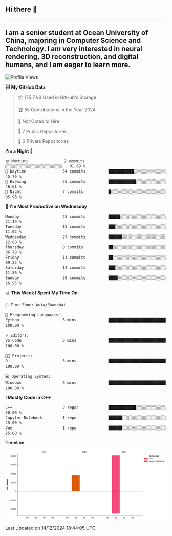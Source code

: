 ## Hi there 👋
---
I am a senior student at Ocean University of China, majoring in Computer Science and Technology. I am very interested in neural rendering, 3D reconstruction, and digital humans, and I am eager to learn more.
---
<!--START_SECTION:waka-->
![Profile Views](http://img.shields.io/badge/Profile%20Views-33-blue)

**🐱 My GitHub Data** 

> 📦 175.7 kB Used in GitHub's Storage 
 > 
> 🏆 55 Contributions in the Year 2024
 > 
> 🚫 Not Opted to Hire
 > 
> 📜 7 Public Repositories 
 > 
> 🔑 0 Private Repositories 
 > 
**I'm a Night 🦉** 

```text
🌞 Morning                2 commits           ░░░░░░░░░░░░░░░░░░░░░░░░░   01.69 % 
🌆 Daytime                54 commits          ███████████░░░░░░░░░░░░░░   45.76 % 
🌃 Evening                55 commits          ████████████░░░░░░░░░░░░░   46.61 % 
🌙 Night                  7 commits           █░░░░░░░░░░░░░░░░░░░░░░░░   05.93 % 
```
📅 **I'm Most Productive on Wednesday** 

```text
Monday                   25 commits          █████░░░░░░░░░░░░░░░░░░░░   21.19 % 
Tuesday                  13 commits          ███░░░░░░░░░░░░░░░░░░░░░░   11.02 % 
Wednesday                27 commits          ██████░░░░░░░░░░░░░░░░░░░   22.88 % 
Thursday                 8 commits           ██░░░░░░░░░░░░░░░░░░░░░░░   06.78 % 
Friday                   11 commits          ██░░░░░░░░░░░░░░░░░░░░░░░   09.32 % 
Saturday                 14 commits          ███░░░░░░░░░░░░░░░░░░░░░░   11.86 % 
Sunday                   20 commits          ████░░░░░░░░░░░░░░░░░░░░░   16.95 % 
```


📊 **This Week I Spent My Time On** 

```text
🕑︎ Time Zone: Asia/Shanghai

💬 Programming Languages: 
Python                   6 mins              █████████████████████████   100.00 % 

🔥 Editors: 
VS Code                  6 mins              █████████████████████████   100.00 % 

🐱‍💻 Projects: 
D                        6 mins              █████████████████████████   100.00 % 

💻 Operating System: 
Windows                  6 mins              █████████████████████████   100.00 % 
```

**I Mostly Code in C++** 

```text
C++                      2 repos             ████████████░░░░░░░░░░░░░   50.00 % 
Jupyter Notebook         1 repo              ██████░░░░░░░░░░░░░░░░░░░   25.00 % 
Vue                      1 repo              ██████░░░░░░░░░░░░░░░░░░░   25.00 % 
```



**Timeline**

![Lines of Code chart](https://raw.githubusercontent.com/polaris-cyy/polaris-cyy/main/assets/bar_graph.png)


 Last Updated on 14/12/2024 18:44:05 UTC
<!--END_SECTION:waka-->

